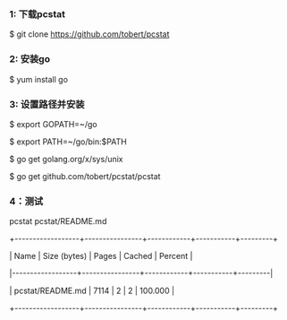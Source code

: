 
### 1: 下载pcstat

$ git clone https://github.com/tobert/pcstat

### 2: 安装go

$ yum install go

### 3: 设置路径并安装

$ export GOPATH=~/go

$ export PATH=~/go/bin:$PATH

$ go get golang.org/x/sys/unix

$ go get github.com/tobert/pcstat/pcstat

### 4：测试

pcstat pcstat/README.md

+------------------+----------------+------------+-----------+---------+

| Name             | Size (bytes)   | Pages      | Cached    | Percent |

|------------------+----------------+------------+-----------+---------|

| pcstat/README.md | 7114           | 2          | 2         | 100.000 |

+------------------+----------------+------------+-----------+---------+
